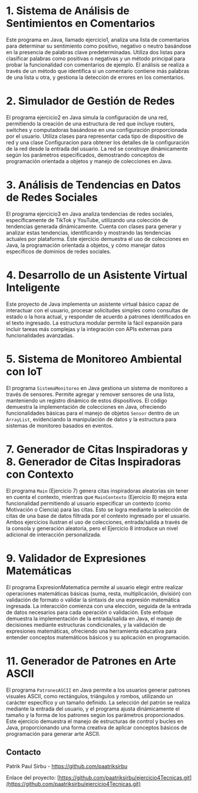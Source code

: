 # 1. Sistema de Análisis de Sentimientos en Comentarios
Este programa en Java, llamado ejercicio1, analiza una lista de comentarios para determinar su sentimiento como positivo, negativo o neutro basándose en la presencia de palabras clave predeterminadas. Utiliza dos listas para clasificar palabras como positivas o negativas y un método principal para probar la funcionalidad con comentarios de ejemplo. El análisis se realiza a través de un método que identifica si un comentario contiene más palabras de una lista u otra, y gestiona la detección de errores en los comentarios.
# 2. Simulador de Gestión de Redes
El programa ejercicio2 en Java simula la configuración de una red, permitiendo la creación de una estructura de red que incluye routers, switches y computadoras basándose en una configuración proporcionada por el usuario. Utiliza clases para representar cada tipo de dispositivo de red y una clase Configuracion para obtener los detalles de la configuración de la red desde la entrada del usuario. La red se construye dinámicamente según los parámetros especificados, demostrando conceptos de programación orientada a objetos y manejo de colecciones en Java.
# 3. Análisis de Tendencias en Datos de Redes Sociales
El programa ejercicio3 en Java analiza tendencias de redes sociales, específicamente de TikTok y YouTube, utilizando una colección de tendencias generada dinámicamente. Cuenta con clases para generar y analizar estas tendencias, identificando y mostrando las tendencias actuales por plataforma. Este ejercicio demuestra el uso de colecciones en Java, la programación orientada a objetos, y cómo manejar datos específicos de dominios de redes sociales.
# 4. Desarrollo de un Asistente Virtual Inteligente
Este proyecto de Java implementa un asistente virtual básico capaz de interactuar con el usuario, procesar solicitudes simples como consultas de estado o la hora actual, y responder de acuerdo a patrones identificados en el texto ingresado. La estructura modular permite la fácil expansión para incluir tareas más complejas y la integración con APIs externas para funcionalidades avanzadas.
# 5. Sistema de Monitoreo Ambiental con IoT
El programa `SistemaMonitoreo` en Java gestiona un sistema de monitoreo a través de sensores. Permite agregar y remover sensores de una lista, manteniendo un registro dinámico de estos dispositivos. El código demuestra la implementación de colecciones en Java, ofreciendo funcionalidades básicas para el manejo de objetos `Sensor` dentro de un `ArrayList`, evidenciando la manipulación de datos y la estructura para sistemas de monitoreo basados en eventos.
# 7. Generador de Citas Inspiradoras y 8. Generador de Citas Inspiradoras con Contexto
El programa `Main` (Ejercicio 7) genera citas inspiradoras aleatorias sin tener en cuenta el contexto, mientras que `MainContexto` (Ejercicio 8) mejora esta funcionalidad permitiendo al usuario especificar un contexto (como Motivación o Ciencia) para las citas. Esto se logra mediante la selección de citas de una base de datos filtrada por el contexto ingresado por el usuario. Ambos ejercicios ilustran el uso de colecciones, entrada/salida a través de la consola y generación aleatoria, pero el Ejercicio 8 introduce un nivel adicional de interacción personalizada.
# 9. Validador de Expresiones Matemáticas
El programa ExpresionMatematica permite al usuario elegir entre realizar operaciones matemáticas básicas (suma, resta, multiplicación, división) con validación de formato o validar la sintaxis de una expresión matemática ingresada. La interacción comienza con una elección, seguida de la entrada de datos necesarios para cada operación o validación. Este enfoque demuestra la implementación de la entrada/salida en Java, el manejo de decisiones mediante estructuras condicionales, y la validación de expresiones matemáticas, ofreciendo una herramienta educativa para entender conceptos matemáticos básicos y su aplicación en programación.
# 11. Generador de Patrones en Arte ASCII
El programa `PatronesASCII` en Java permite a los usuarios generar patrones visuales ASCII, como rectángulos, triángulos y rombos, utilizando un carácter específico y un tamaño definido. La selección del patrón se realiza mediante la entrada del usuario, y el programa ajusta dinámicamente el tamaño y la forma de los patrones según los parámetros proporcionados. Este ejercicio demuestra el manejo de estructuras de control y bucles en Java, proporcionando una forma creativa de aplicar conceptos básicos de programación para generar arte ASCII.



## Contacto

Patrik Paul Sirbu - https://github.com/paatriksirbu

Enlace del proyecto: [https://github.com/paatriksirbu/ejercicio4Tecnicas.git](https://github.com/paatriksirbu/ejercicio4Tecnicas.git)



